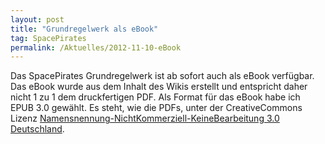 ```yaml
---
layout: post
title: "Grundregelwerk als eBook"
tag: SpacePirates
permalink: /Aktuelles/2012-11-10-eBook
---
```


Das SpacePirates Grundregelwerk ist ab sofort auch als eBook verfügbar. Das eBook wurde aus dem Inhalt des Wikis erstellt und entspricht daher nicht 1 zu 1 dem druckfertigen PDF. Als Format für das eBook habe ich EPUB 3.0 gewählt. Es steht, wie die PDFs, unter der CreativeCommons Lizenz [Namensnennung-NichtKommerziell-KeineBearbeitung 3.0 Deutschland](http:/creativecommons.org/licenses/by-nc-nd/3.0/de/).
